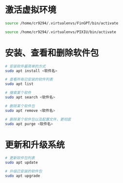 
# 激活虚拟环境
```bash
source /home/cr9294/.virtualenvs/FinGPT/bin/activate
```
```bash
source /home/cr9294/.virtualenvs/PIXIU/bin/activate
```


# 安装、查看和删除软件包

```bash
# 安装软件最简单的方式
sudo apt install <软件名>
```
```bash
# 查看所有已安装的软件列表
sudo apt list
```
```bash
# 搜索某个软件
sudo apt search <软件名>
```
```bash
# 删除某个软件包
sudo apt remove <软件名>
```
```bash
# 删除某个软件包以及配置文件，更彻底
sudo apt purge <软件名>
```

# 更新和升级系统

```bash
# 更新软件包列表
sudo apt update
```
```bash
# 升级已安装的软件包
sudo apt upgrade
```